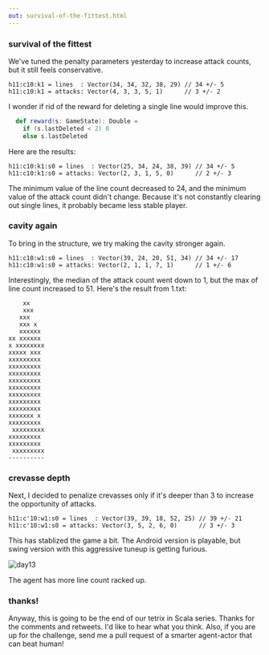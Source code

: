 ```yaml
---
out: survival-of-the-fittest.html
---
```


### survival of the fittest

We've tuned the penalty parameters yesterday to increase attack counts, but it still feels conservative.

```
h11:c10:k1 = lines  : Vector(34, 34, 32, 38, 29) // 34 +/- 5
h11:c10:k1 = attacks: Vector(4, 3, 3, 5, 1)      // 3 +/- 2
```

I wonder if rid of the reward for deleting a single line would improve this.

```scala
  def reward(s: GameState): Double =
    if (s.lastDeleted < 2) 0
    else s.lastDeleted
```

Here are the results:

```
h11:c10:k1:s0 = lines  : Vector(25, 34, 24, 38, 39) // 34 +/- 5
h11:c10:k1:s0 = attacks: Vector(2, 3, 1, 5, 0)      // 2 +/- 3
```

The minimum value of the line count decreased to 24, and the minimum value of the attack count didn't change. Because it's not constantly clearing out single lines, it probably became less stable player.

### cavity again

To bring in the structure, we try making the cavity stronger again.

```
h11:c10:w1:s0 = lines  : Vector(39, 24, 20, 51, 34) // 34 +/- 17
h11:c10:w1:s0 = attacks: Vector(2, 1, 1, 7, 1)      // 1 +/- 6
```

Interestingly, the median of the attack count went down to 1, but the max of line count increased to 51. Here's the result from 1.txt:

```
    xx    
    xxx   
   xxx    
   xxx x  
   xxxxxx 
xx xxxxxx 
x xxxxxxxx
xxxxx xxx 
xxxxxxxxx 
xxxxxxxxx 
xxxxxxxxx 
xxxxxxxxx 
xxxxxxxxx 
xxxxxxxxx 
xxxxxxxxx 
xxxxxxxxx 
xxxxxxx x 
xxxxxxxxx 
 xxxxxxxxx
xxxxxxxxx 
xxxxxxxxx 
 xxxxxxxxx
----------
```

### crevasse depth

Next, I decided to penalize crevasses only if it's deeper than 3 to increase the opportunity of attacks.

```
h11:c'10:w1:s0 = lines  : Vector(39, 39, 18, 52, 25) // 39 +/- 21
h11:c'10:w1:s0 = attacks: Vector(3, 5, 2, 6, 0)      // 3 +/- 3
```

This has stablized the game a bit. The Android version is playable, but swing version with this aggressive tuneup is getting furious.

![day13](http://eed3si9n.com/images/tetrix-in-scala-day13.png)

The agent has more line count racked up.

### thanks!

Anyway, this is going to be the end of our tetrix in Scala series. Thanks for the comments and retweets. I'd like to hear what you think. Also, if you are up for the challenge, send me a pull request of a smarter agent-actor that can beat human!
